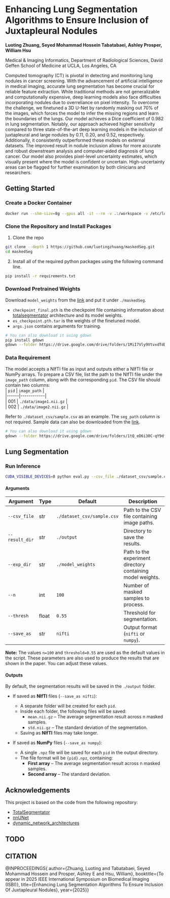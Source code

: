 # Enhancing Lung Segmentation Algorithms to Ensure Inclusion of Juxtapleural Nodules
**Luoting Zhuang, Seyed Mohammad Hossein Tabatabaei, Ashley Prosper, William Hsu**

Medical & Imaging Informatics, Department of Radiological Sciences, David Geffen School of Medicine at UCLA, Los Angeles, CA  

Computed tomography (CT) is pivotal in detecting and monitoring lung nodules in cancer screening. With the advancement of artificial intelligence in medical imaging, accurate lung segmentation has become crucial for reliable feature extraction. While traditional methods are not generalizable and computationally expensive, deep learning models also face difficulties incorporating nodules due to overreliance on pixel intensity. To overcome the challenge, we finetuned a 3D U-Net by randomly masking out 70% of the images, which forces the model to infer the missing regions and learn the boundaries of the lungs. Our model achieves a Dice coefficient of 0.982 in lung segmentation. Notably, our approach achieved higher sensitivity compared to three state-of-the-art deep learning models in the inclusion of juxtapleural and large nodules by 0.11, 0.20, and 0.52, respectively. Additionally, it consistently outperformed these models on external datasets. The improved result in nodule inclusion allows for more accurate and robust downstream analysis and computer-aided diagnosis of lung cancer. Our model also provides pixel-level uncertainty estimates, which visually present where the model is confident or uncertain. High-uncertainty areas can be flagged for further examination by both clinicians and researchers.

## Getting Started
### Create a Docker Container
```bash
docker run --shm-size=8g --gpus all -it --rm -v .:/workspace -v /etc/localtime:/etc/localtime:ro nvcr.io/nvidia/pytorch:21.12-py3
```

### Clone the Repository and Install Packages
1. Clone the repo
```bash
git clone --depth 1 https://github.com/luotingzhuang/maskedSeg.git
cd maskedSeg
```

2. Install all of the required python packages using the following command line.
```bash
pip install -r requirements.txt
```

### Download Pretrained Weights
Download `model_weights` from the [link](https://drive.google.com/drive/folders/1elGnhviQBP8y7oPL2TpTn5jcBLE5HDs9?usp=drive_link) and put it under `./maskedSeg`.
- `checkpoint_final.pth` is the checkpoint file containing information about [totalsegmentator](https://github.com/wasserth/TotalSegmentator) architecture and its model weights.
- `es_checkpoint.pth.tar` is the weights of the finetuned model.
- `args.json` contains arguments for training.

```bash
# You can also download it using gdown
pip install gdown
gdown --folder https://drive.google.com/drive/folders/1MiI7Vly9VtvxdTdDJ2PWIS--cgkVJjMv?usp=drive_link
```

### Data Requirement
The model accepts a NIfTI file as input and outputs either a NIfTI file or NumPy arrays.
To prepare a CSV file, list the path to the NIfTI file under the `image_path` column, along with the corresponding `pid`. 
The CSV file should contain two columns:  
| `pid` | `image_path` |  
|------|------------|  
| 001  | `./data/image1.nii.gz` |  
| 002  | `./data/image2.nii.gz` |  

Refer to `./dataset_csv/sample.csv` as an example. The `seg_path` column is not required.
Sample data can also be downloaded from the [link](https://drive.google.com/drive/folders/1elGnhviQBP8y7oPL2TpTn5jcBLE5HDs9?usp=drive_link).
```bash
# You can also download it using gdown
gdown --folder https://drive.google.com/drive/folders/1tQ_eD6i30C-qY9dfX4X20zuSyN7eB0lT?usp=drive_link
```
## Lung Segmentation
### Run Inference

```bash
CUDA_VISIBLE_DEVICES=0 python eval.py --csv_file ./dataset_csv/sample.csv --result_dir ./output --exp_dir ./model_weights --n 100 --thresh 0.55 --save_as nifti
```
#### Arguments
| Argument      | Type  | Default | Description |
|--------------|------|---------|-------------|
| `--csv_file`  | str  | `./dataset_csv/sample.csv` | Path to the CSV file containing image paths. |
| `--result_dir` | str  | `./output` | Directory to save the results. |
| `--exp_dir` | str  | `./model_weights` | Path to the experiment directory containing model weights. |
| `--n` | int | `100` | Number of masked samples to process. |
| `--thresh` | float | `0.55` | Threshold for segmentation. |
| `--save_as` | str | `nifti` | Output format (`nifti` or `numpy`). |

**Note:** The values `n=100` and `threshold=0.55` are used as the default values in the script. These parameters are also used to produce the results that are shown in the paper. You can adjust these values.

#### Outputs

By default, the segmentation results will be saved in the `./output` folder.  

- If saved as **NIfTI** files (`--save_as nifti`):  
  - A separate folder will be created for each `pid`.  
  - Inside each folder, the following files will be saved:  
    - `mean.nii.gz` – The average segmentation result across n masked samples.  
    - `std.nii.gz` – The standard deviation of the segmentation.  
  - Saving as **NIfTI** files may take longer.

- If saved as **NumPy** files (`--save_as numpy`):  
  - A single `.npz` file will be saved for each `pid` in the output directory.  
  - The file format will be `{pid}.npz`, containing:  
    - **First array** – The average segmentation result across n masked samples.  
    - **Second array** – The standard deviation.  

## Acknowledgements
This project is based on the code from the following repository:
- [TotalSegmentator](https://github.com/wasserth/TotalSegmentator)
- [nnUNet](https://github.com/MIC-DKFZ/nnUNet)
- [dynamic_network_architectures](https://github.com/MIC-DKFZ/dynamic-network-architectures)

## TODO

## CITATION

@INPROCEEDINGS{
  author={Zhuang, Luoting and Tabatabaei, Seyed Mohammad Hossein and Prosper, Ashley E and Hsu, William},
  booktitle={To appear in 2025 IEEE International Symposium on Biomedical Imaging (ISBI)}, 
  title={Enhancing Lung Segmentation Algorithms To Ensure Inclusion Of Juxtapleural Nodules}, 
  year={2025}}